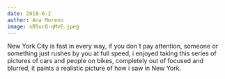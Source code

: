 ```yaml
---
date: 2018-6-2
author: Ana Moreno
image: sB5ucQ-qMvE.jpeg
---
```

New York City is fast in every way, if you don´t pay attention, someone or something just rushes by you at full speed, i enjoyed taking this series of pictures of cars and people on bikes, completely out of focused and blurred, it paints a realistic picture of how i saw in New York.